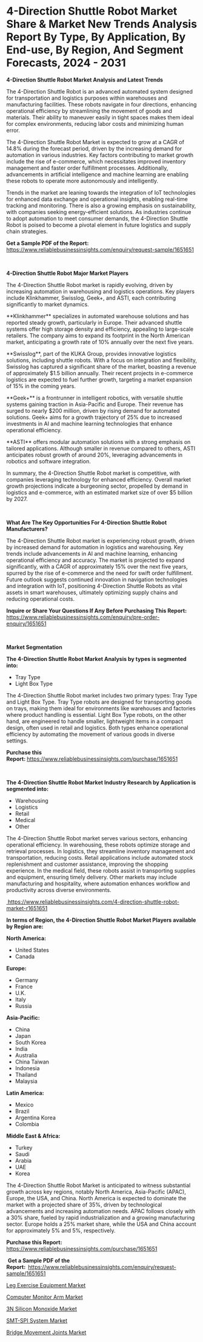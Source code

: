 <p><h1>4-Direction Shuttle Robot Market Share & Market New Trends Analysis Report By Type, By Application, By End-use, By Region, And Segment Forecasts, 2024 - 2031</h1></p><p><strong>4-Direction Shuttle Robot Market Analysis and Latest Trends</strong></p>
<p><p>The 4-Direction Shuttle Robot is an advanced automated system designed for transportation and logistics purposes within warehouses and manufacturing facilities. These robots navigate in four directions, enhancing operational efficiency by streamlining the movement of goods and materials. Their ability to maneuver easily in tight spaces makes them ideal for complex environments, reducing labor costs and minimizing human error.</p><p>The 4-Direction Shuttle Robot Market is expected to grow at a CAGR of 14.8% during the forecast period, driven by the increasing demand for automation in various industries. Key factors contributing to market growth include the rise of e-commerce, which necessitates improved inventory management and faster order fulfillment processes. Additionally, advancements in artificial intelligence and machine learning are enabling these robots to operate more autonomously and intelligently.</p><p>Trends in the market are leaning towards the integration of IoT technologies for enhanced data exchange and operational insights, enabling real-time tracking and monitoring. There is also a growing emphasis on sustainability, with companies seeking energy-efficient solutions. As industries continue to adopt automation to meet consumer demands, the 4-Direction Shuttle Robot is poised to become a pivotal element in future logistics and supply chain strategies.</p></p>
<p><strong>Get a Sample PDF of the Report:&nbsp;</strong> <a href="https://www.reliablebusinessinsights.com/enquiry/request-sample/1651651?utm_campaign=96&utm_medium=2&utm_source=Github&utm_content=ia&utm_term=26092024&utm_id=4-direction-shuttle-robot">https://www.reliablebusinessinsights.com/enquiry/request-sample/1651651</a></p>
<p>&nbsp;</p>
<p><strong>4-Direction Shuttle Robot Major Market Players</strong></p>
<p><p>The 4-Direction Shuttle Robot market is rapidly evolving, driven by increasing automation in warehousing and logistics operations. Key players include Klinkhammer, Swisslog, Geek+, and ASTI, each contributing significantly to market dynamics.</p><p>**Klinkhammer** specializes in automated warehouse solutions and has reported steady growth, particularly in Europe. Their advanced shuttle systems offer high storage density and efficiency, appealing to large-scale retailers. The company aims to expand its footprint in the North American market, anticipating a growth rate of 10% annually over the next five years.</p><p>**Swisslog**, part of the KUKA Group, provides innovative logistics solutions, including shuttle robots. With a focus on integration and flexibility, Swisslog has captured a significant share of the market, boasting a revenue of approximately $1.5 billion annually. Their recent projects in e-commerce logistics are expected to fuel further growth, targeting a market expansion of 15% in the coming years.</p><p>**Geek+** is a frontrunner in intelligent robotics, with versatile shuttle systems gaining traction in Asia-Pacific and Europe. Their revenue has surged to nearly $200 million, driven by rising demand for automated solutions. Geek+ aims for a growth trajectory of 25% due to increased investments in AI and machine learning technologies that enhance operational efficiency.</p><p>**ASTI** offers modular automation solutions with a strong emphasis on tailored applications. Although smaller in revenue compared to others, ASTI anticipates robust growth of around 20%, leveraging advancements in robotics and software integration.</p><p>In summary, the 4-Direction Shuttle Robot market is competitive, with companies leveraging technology for enhanced efficiency. Overall market growth projections indicate a burgeoning sector, propelled by demand in logistics and e-commerce, with an estimated market size of over $5 billion by 2027.</p></p>
<p>&nbsp;</p>
<p><strong>What Are The Key Opportunities For 4-Direction Shuttle Robot Manufacturers?</strong></p>
<p><p>The 4-Direction Shuttle Robot market is experiencing robust growth, driven by increased demand for automation in logistics and warehousing. Key trends include advancements in AI and machine learning, enhancing operational efficiency and accuracy. The market is projected to expand significantly, with a CAGR of approximately 15% over the next five years, spurred by the rise of e-commerce and the need for swift order fulfillment. Future outlook suggests continued innovation in navigation technologies and integration with IoT, positioning 4-Direction Shuttle Robots as vital assets in smart warehouses, ultimately optimizing supply chains and reducing operational costs.</p></p>
<p><strong>Inquire or Share Your Questions If Any Before Purchasing This Report:</strong> <a href="https://www.reliablebusinessinsights.com/enquiry/pre-order-enquiry/1651651?utm_campaign=96&utm_medium=2&utm_source=Github&utm_content=ia&utm_term=26092024&utm_id=4-direction-shuttle-robot">https://www.reliablebusinessinsights.com/enquiry/pre-order-enquiry/1651651</a></p>
<p>&nbsp;</p>
<p><strong>Market Segmentation</strong></p>
<p><strong>The 4-Direction Shuttle Robot Market Analysis by types is segmented into:</strong></p>
<p><ul><li>Tray Type</li><li>Light Box Type</li></ul></p>
<p><p>The 4-Direction Shuttle Robot market includes two primary types: Tray Type and Light Box Type. Tray Type robots are designed for transporting goods on trays, making them ideal for environments like warehouses and factories where product handling is essential. Light Box Type robots, on the other hand, are engineered to handle smaller, lightweight items in a compact design, often used in retail and logistics. Both types enhance operational efficiency by automating the movement of various goods in diverse settings.</p></p>
<p><strong>Purchase this Report:&nbsp;</strong><a href="https://www.reliablebusinessinsights.com/purchase/1651651?utm_campaign=96&utm_medium=2&utm_source=Github&utm_content=ia&utm_term=26092024&utm_id=4-direction-shuttle-robot">https://www.reliablebusinessinsights.com/purchase/1651651</a></p>
<p>&nbsp;</p>
<p><strong>The 4-Direction Shuttle Robot Market Industry Research by Application is segmented into:</strong></p>
<p><ul><li>Warehousing</li><li>Logistics</li><li>Retail</li><li>Medical</li><li>Other</li></ul></p>
<p><p>The 4-Direction Shuttle Robot market serves various sectors, enhancing operational efficiency. In warehousing, these robots optimize storage and retrieval processes. In logistics, they streamline inventory management and transportation, reducing costs. Retail applications include automated stock replenishment and customer assistance, improving the shopping experience. In the medical field, these robots assist in transporting supplies and equipment, ensuring timely delivery. Other markets may include manufacturing and hospitality, where automation enhances workflow and productivity across diverse environments.</p></p>
<p><a href="https://www.reliablebusinessinsights.com/4-direction-shuttle-robot-market-r1651651?utm_campaign=96&utm_medium=2&utm_source=Github&utm_content=ia&utm_term=26092024&utm_id=4-direction-shuttle-robot">&nbsp;https://www.reliablebusinessinsights.com/4-direction-shuttle-robot-market-r1651651</a></p>
<p><strong>In terms of Region, the 4-Direction Shuttle Robot Market Players available by Region are:</strong></p>
<p>
    <p> <strong> North America: </strong>
        <ul>
            <li>United States</li>
            <li>Canada</li>
        </ul>
        </p> 
    <p> <strong> Europe: </strong>
        <ul>
            <li>Germany</li>
            <li>France</li>
            <li>U.K.</li>
            <li>Italy</li>
            <li>Russia</li>
        </ul>
        </p> 
    <p> <strong> Asia-Pacific: </strong>
        <ul>
            <li>China</li>
            <li>Japan</li>
            <li>South Korea</li>
            <li>India</li>
            <li>Australia</li>
            <li>China Taiwan</li>
            <li>Indonesia</li>
            <li>Thailand</li>
            <li>Malaysia</li>
        </ul>
        </p> 
    <p> <strong> Latin America: </strong>
        <ul>
            <li>Mexico</li>
            <li>Brazil</li>
            <li>Argentina Korea</li>
            <li>Colombia</li>
        </ul>
        </p> 
    <p> <strong> Middle East & Africa: </strong>
        <ul>
            <li>Turkey</li>
            <li>Saudi</li>
            <li>Arabia</li>
            <li>UAE</li>
            <li>Korea</li>
        </ul>
    </p>
    </p>
<p><p>The 4-Direction Shuttle Robot Market is anticipated to witness substantial growth across key regions, notably North America, Asia-Pacific (APAC), Europe, the USA, and China. North America is expected to dominate the market with a projected share of 35%, driven by technological advancements and increasing automation needs. APAC follows closely with a 30% share, fueled by rapid industrialization and a growing manufacturing sector. Europe holds a 25% market share, while the USA and China account for approximately 5% and 5%, respectively.</p></p>
<p><strong>Purchase this Report: </strong><a href="https://www.reliablebusinessinsights.com/purchase/1651651?utm_campaign=96&utm_medium=2&utm_source=Github&utm_content=ia&utm_term=26092024&utm_id=4-direction-shuttle-robot">https://www.reliablebusinessinsights.com/purchase/1651651</a></p>
<p>&nbsp;<strong>Get a Sample PDF of the Report:&nbsp;&nbsp;</strong><a href="https://www.reliablebusinessinsights.com/enquiry/request-sample/1651651?utm_campaign=96&utm_medium=2&utm_source=Github&utm_content=ia&utm_term=26092024&utm_id=4-direction-shuttle-robot">https://www.reliablebusinessinsights.com/enquiry/request-sample/1651651</a></p>
<p><strong></strong></p>
<p><p><a href="https://issuu.com/reportprime-2/docs/leg-exercise-equipment-market-size-_5cac61ce10acde?utm_campaign=96&utm_medium=2&utm_source=Github&utm_content=ia&utm_term=26092024&utm_id=4-direction-shuttle-robot">Leg Exercise Equipment Market</a></p><p><a href="https://issuu.com/reportprime-2/docs/computer-monitor-arm-market-size-20_e15f78560788b8?utm_campaign=96&utm_medium=2&utm_source=Github&utm_content=ia&utm_term=26092024&utm_id=4-direction-shuttle-robot">Computer Monitor Arm Market</a></p><p><a href="https://github.com/LacThu1/Market-Research-Report-List-1/blob/main/3n-silicon-monoxide-market.md?utm_campaign=96&utm_medium=2&utm_source=Github&utm_content=ia&utm_term=26092024&utm_id=4-direction-shuttle-robot">3N Silicon Monoxide Market</a></p><p><a href="https://github.com/ChristianClark406/Market-Research-Report-List-1/blob/main/smt-spi-system-market.md?utm_campaign=96&utm_medium=2&utm_source=Github&utm_content=ia&utm_term=26092024&utm_id=4-direction-shuttle-robot">SMT-SPI System Market</a></p><p><a href="https://www.linkedin.com/pulse/global-bridge-movement-joints-market-focus-application-end-use-1orue?utm_campaign=96&utm_medium=2&utm_source=Github&utm_content=ia&utm_term=26092024&utm_id=4-direction-shuttle-robot">Bridge Movement Joints Market</a></p></p>